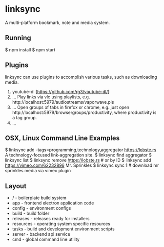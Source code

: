# linksync #

A multi-platform bookmark, note and media system.

## Running ##

  $ npm install
  $ npm start

## Plugins ##

linksync can use plugins to accomplish various tasks, such as downloading media.

  1.  youtube-dl [https://github.com/rg3/youtube-dl/]
  2.  ... Play links via vlc using playlists, e.g. http://localhost:5979/audiostreams/vaporwave.pls
  3.  ... Open groups of tabs in firefox or chrome, e.g. just open http://localhost:5979/browsergroups/productivity, where productivity is a tag group.
  4.  ...

## OSX, Linux Command Line Examples ##

  $ linksync add -tags=programming,technology,aggregator https://lobste.rs A technology-focused link-aggregation site.
  $ linksync find aggregator
  $ linksync list
  $ linksync remove https://lobste.rs # or by ID
  $ linksync add https://vimeo.com/62232896 Mr. Sprinkles
  $ linksync sync 1 # download mr sprinkles media via vimeo plugin

## Layout ##

  * / - boilerplate build system
  * app - frontend electron application code
  * config - environment configs
  * build - build folder
  * releases - releases ready for installers
  * resources - operating system specific resources
  * tasks - build and development environment scripts
  * server - backend api service
  * cmd - global command line utility
